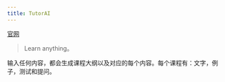 ```yaml
---
title: TutorAI
---
```

[官网](https://www.tutorai.me/)
> Learn anything。

输入任何内容，都会生成课程大纲以及对应的每个内容。每个课程有：文字，例子，测试和提问。